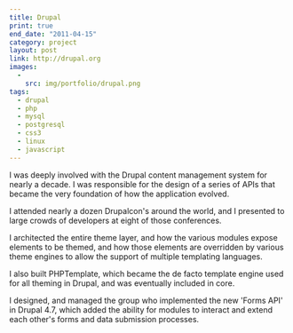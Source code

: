 ```yaml
---
title: Drupal
print: true
end_date: "2011-04-15"
category: project
layout: post
link: http://drupal.org
images:
  - 
    src: img/portfolio/drupal.png
tags:
  - drupal
  - php
  - mysql
  - postgresql
  - css3
  - linux
  - javascript
---
```


I was deeply involved with the Drupal content management system for nearly a decade. I was responsible for the design of a series of APIs that became the very foundation of how the application evolved.

I attended nearly a dozen Drupalcon's around the world, and I presented to large crowds of developers at eight of those conferences.

<!--more-->

I architected the entire theme layer, and how the various modules expose elements to be themed, and how those elements are overridden by various theme engines to allow the support of multiple templating languages.

I also built PHPTemplate, which became the de facto template engine used for all theming in Drupal, and was eventually included in core.

I designed, and managed the group who implemented the new 'Forms API' in Drupal 4.7, which added the ability for modules to interact and extend each other's forms and data submission processes. 

